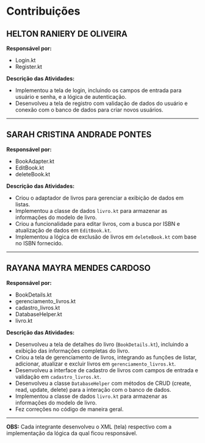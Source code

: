 # Contribuições

## HELTON RANIERY DE OLIVEIRA
**Responsável por:**
- Login.kt
- Register.kt

**Descrição das Atividades:**
- Implementou a tela de login, incluindo os campos de entrada para usuário e senha, e a lógica de autenticação.
- Desenvolveu a tela de registro com validação de dados do usuário e conexão com o banco de dados para criar novos usuários.

---

## SARAH CRISTINA ANDRADE PONTES
**Responsável por:**
- BookAdapter.kt
- EditBook.kt
- deleteBook.kt

**Descrição das Atividades:**
- Criou o adaptador de livros para gerenciar a exibição de dados em listas.
- Implementou a classe de dados `livro.kt` para armazenar as informações do modelo de livro.
- Criou a funcionalidade para editar livros, com a busca por ISBN e atualização de dados em `EditBook.kt`.
- Implementou a lógica de exclusão de livros em `deleteBook.kt` com base no ISBN fornecido.

---

## RAYANA MAYRA MENDES CARDOSO
**Responsável por:**
- BookDetails.kt
- gerenciamento_livros.kt
- cadastro_livros.kt
- DatabaseHelper.kt
- livro.kt

**Descrição das Atividades:**
- Desenvolveu a tela de detalhes do livro (`BookDetails.kt`), incluindo a exibição das informações completas do livro.
- Criou a tela de gerenciamento de livros, integrando as funções de listar, adicionar, atualizar e excluir livros em `gerenciamento_livros.kt`.
- Desenvolveu a interface de cadastro de livros com campos de entrada e validação em `cadastro_livros.kt`.
- Desenvolveu a classe `DatabaseHelper` com métodos de CRUD (create, read, update, delete) para a interação com o banco de dados.
- Implementou a classe de dados `livro.kt` para armazenar as informações do modelo de livro.
- Fez correções no código de maneira geral.

---

**OBS:** Cada integrante desenvolveu o XML (tela) respectivo com a implementação da lógica da qual ficou responsável.
